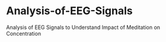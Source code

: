 # Analysis-of-EEG-Signals
Analysis of EEG Signals to Understand Impact of Meditation on Concentration
